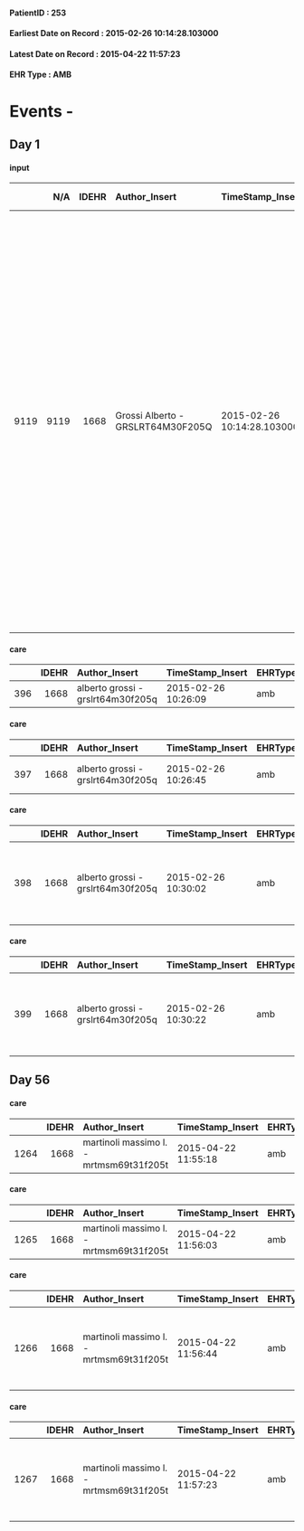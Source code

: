 
#### PatientID : 253
#### Earliest Date on Record : 2015-02-26 10:14:28.103000
#### Latest Date on Record : 2015-04-22 11:57:23
#### EHR Type : AMB

# Events - 

## Day 1

#### input
|      |    N/A |   IDEHR | Author_Insert                     | TimeStamp_Insert           | EHRType   |   PatientID |   IDDigitalSignDocument | persone_vicine   |   Unnamed: 0_x.1 |   IDANAMNESI_SOCIALE | Patient   | FamigliaAltro   | Paziente_T   | FamigliaAltro_T   |   Non_Rilevabile_x.1 | Note_Non_Rilevabile_x.1   | opt_Problemi   | chk_contr_sintomi   | chk_competenza                                 | opt_paziente_a   | opt_famiglia_a   | opt_paziente_solo   | ds_note_con                                                                                                                                          | opt_presente_assente   | Presenza_minori   | Caregiver_principale   | ds_familiari_coinv   | opt_risorse_ec   | ds_note_prio                                                                                                                                                                                                                                                                                                                                                                                             | opt_inv_civile   | Needs     | Domestic partnership           |
|-----:|-------:|--------:|:----------------------------------|:---------------------------|:----------|------------:|------------------------:|:-----------------|-----------------:|---------------------:|:----------|:----------------|:-------------|:------------------|---------------------:|:--------------------------|:---------------|:--------------------|:-----------------------------------------------|:-----------------|:-----------------|:--------------------|:-----------------------------------------------------------------------------------------------------------------------------------------------------|:-----------------------|:------------------|:-----------------------|:---------------------|:-----------------|:---------------------------------------------------------------------------------------------------------------------------------------------------------------------------------------------------------------------------------------------------------------------------------------------------------------------------------------------------------------------------------------------------------|:-----------------|:----------|:-------------------------------|
| 9119 |   9119 |    1668 | Grossi Alberto - GRSLRT64M30F205Q | 2015-02-26 10:14:28.103000 | AMB       |         253 |                   24392 | N/A              |              467 |                  301 | Si#1      | Si#1            | No#0         | Si#1              |                    0 | NR                        | No#0           | controllo sintomi#0 | competenza/capacit√† assistenziale caregiver#0 | Indefinite#2     | Congruenti#1     | No#0                | La moglie sembra un po' confusa rispetto alla gestione quotidiana dell'assistenza mentre la badante √® descritta dal figlio come capace e disponible | Presente#1             | No#0              | son Paul               | nuora Angioletta     | Adeguate#1       | Il paziente √® un medico. Il figlio Paolo √® consapevole della situazione e orientato rispetto ad un percorso di CP. Al momento della prima visita non sar√† presente per un precedente impegno lavorativo ma si rende disponibile a collaborare per tutte le necessit√†. Da valutare il grado di orientamento della moglie che il figlio vede come un po confusa rispetto alle necessit√† assistenziali | Si#1             | Clinici#0 | Coniuge/Convivente#0;Badante#1 |

#### care
|     |   IDEHR | Author_Insert                     | TimeStamp_Insert    | EHRType   |   PatientID |   IDGESTIONE_AUSILI |   ds_ncons |   opt_annulla_consegna | dt_Ric_consegna     | dt_ric_cons_forn    | opt_ausilio   |
|----:|--------:|:----------------------------------|:--------------------|:----------|------------:|--------------------:|-----------:|-----------------------:|:--------------------|:--------------------|:--------------|
| 396 |    1668 | alberto grossi - grslrt64m30f205q | 2015-02-26 10:26:09 | amb       |         253 |                 238 |      24689 |                      0 | 2015-02-19 00:00:00 | 2015-02-19 00:00:00 | lift # 23     |

#### care
|     |   IDEHR | Author_Insert                     | TimeStamp_Insert    | EHRType   |   PatientID |   IDGESTIONE_AUSILI |   ds_ncons |   opt_annulla_consegna | ds_note_x              | dt_Ric_consegna     | dt_ric_cons_forn    | opt_ausilio           |
|----:|--------:|:----------------------------------|:--------------------|:----------|------------:|--------------------:|-----------:|-----------------------:|:-----------------------|:--------------------|:--------------------|:----------------------|
| 397 |    1668 | alberto grossi - grslrt64m30f205q | 2015-02-26 10:26:45 | amb       |         253 |                 239 |      24720 |                      0 | as agreed with sandro. | 2015-02-25 00:00:00 | 2015-02-25 00:00:00 | tilting carriages # 6 |

#### care
|     |   IDEHR | Author_Insert                     | TimeStamp_Insert    | EHRType   |   PatientID |   IDGESTIONE_AUSILI |   ds_ncons |   opt_annulla_consegna | ds_note_x                                                            | dt_Ric_consegna     | dt_ric_cons_forn    | opt_ausilio                                     |
|----:|--------:|:----------------------------------|:--------------------|:----------|------------:|--------------------:|-----------:|-----------------------:|:---------------------------------------------------------------------|:--------------------|:--------------------|:------------------------------------------------|
| 398 |    1668 | alberto grossi - grslrt64m30f205q | 2015-02-26 10:30:02 | amb       |         253 |                 240 |      24724 |                      0 | nb for organizational reasons the family, delivering luned√¨ march 2 | 2015-02-25 00:00:00 | 2015-02-26 00:00:00 | electronic articulated bed with side rails # 14 |

#### care
|     |   IDEHR | Author_Insert                     | TimeStamp_Insert    | EHRType   |   PatientID |   IDGESTIONE_AUSILI |   ds_ncons |   opt_annulla_consegna | ds_note_x                                                            | dt_Ric_consegna     | dt_ric_cons_forn    | opt_ausilio                             |
|----:|--------:|:----------------------------------|:--------------------|:----------|------------:|--------------------:|-----------:|-----------------------:|:---------------------------------------------------------------------|:--------------------|:--------------------|:----------------------------------------|
| 399 |    1668 | alberto grossi - grslrt64m30f205q | 2015-02-26 10:30:22 | amb       |         253 |                 241 |      24724 |                      0 | nb for organizational reasons the family, delivering luned√¨ march 2 | 2015-02-25 00:00:00 | 2015-02-26 00:00:00 | antid air mattress with compressor # 16 |


## Day 56

#### care
|      |   IDEHR | Author_Insert                           | TimeStamp_Insert    | EHRType   |   PatientID |   IDGESTIONE_AUSILI |   ds_ncons |   ds_nbolla | dt_consegna         |   ds_nritiro | dt_ritiro           |   opt_annulla_consegna | dt_Ric_consegna     | dt_ric_cons_forn    | dt_ric_ritiro       | dt_ric_ritiro_forn   | opt_ausilio   |
|-----:|--------:|:----------------------------------------|:--------------------|:----------|------------:|--------------------:|-----------:|------------:|:--------------------|-------------:|:--------------------|-----------------------:|:--------------------|:--------------------|:--------------------|:---------------------|:--------------|
| 1264 |    1668 | martinoli massimo l. - mrtmsm69t31f205t | 2015-04-22 11:55:18 | amb       |         253 |                1108 |      24689 |         187 | 2015-02-20 00:00:00 |        24891 | 2015-04-01 00:00:00 |                      0 | 2015-02-19 00:00:00 | 2015-02-19 00:00:00 | 2015-03-24 00:00:00 | 2015-03-24 00:00:00  | lift # 23     |

#### care
|      |   IDEHR | Author_Insert                           | TimeStamp_Insert    | EHRType   |   PatientID |   IDGESTIONE_AUSILI |   ds_ncons | dt_consegna         |   ds_nritiro | dt_ritiro           |   opt_annulla_consegna | ds_note_x              | dt_Ric_consegna     | dt_ric_cons_forn    | dt_ric_ritiro       | dt_ric_ritiro_forn   | opt_ausilio           |
|-----:|--------:|:----------------------------------------|:--------------------|:----------|------------:|--------------------:|-----------:|:--------------------|-------------:|:--------------------|-----------------------:|:-----------------------|:--------------------|:--------------------|:--------------------|:---------------------|:----------------------|
| 1265 |    1668 | martinoli massimo l. - mrtmsm69t31f205t | 2015-04-22 11:56:03 | amb       |         253 |                1109 |      24720 | 2015-02-26 00:00:00 |        24891 | 2015-04-01 00:00:00 |                      0 | as agreed with sandro. | 2015-02-25 00:00:00 | 2015-02-25 00:00:00 | 2015-03-24 00:00:00 | 2015-03-24 00:00:00  | tilting carriages # 6 |

#### care
|      |   IDEHR | Author_Insert                           | TimeStamp_Insert    | EHRType   |   PatientID |   IDGESTIONE_AUSILI |   ds_ncons |   ds_nbolla | dt_consegna         |   ds_nritiro | dt_ritiro           |   opt_annulla_consegna | ds_note_x                                                            | dt_Ric_consegna     | dt_ric_cons_forn    | dt_ric_ritiro       | dt_ric_ritiro_forn   | opt_ausilio                                     |
|-----:|--------:|:----------------------------------------|:--------------------|:----------|------------:|--------------------:|-----------:|------------:|:--------------------|-------------:|:--------------------|-----------------------:|:---------------------------------------------------------------------|:--------------------|:--------------------|:--------------------|:---------------------|:------------------------------------------------|
| 1266 |    1668 | martinoli massimo l. - mrtmsm69t31f205t | 2015-04-22 11:56:44 | amb       |         253 |                1110 |      24724 |         201 | 2015-03-02 00:00:00 |        24891 | 2015-04-01 00:00:00 |                      0 | nb for organizational reasons the family, delivering luned√¨ march 2 | 2015-02-25 00:00:00 | 2015-02-26 00:00:00 | 2015-03-24 00:00:00 | 2015-03-24 00:00:00  | electronic articulated bed with side rails # 14 |

#### care
|      |   IDEHR | Author_Insert                           | TimeStamp_Insert    | EHRType   |   PatientID |   IDGESTIONE_AUSILI |   ds_ncons |   ds_nbolla | dt_consegna         |   ds_nritiro | dt_ritiro           |   opt_annulla_consegna | ds_note_x                                                            | dt_Ric_consegna     | dt_ric_cons_forn    | dt_ric_ritiro       | dt_ric_ritiro_forn   | opt_ausilio                             |
|-----:|--------:|:----------------------------------------|:--------------------|:----------|------------:|--------------------:|-----------:|------------:|:--------------------|-------------:|:--------------------|-----------------------:|:---------------------------------------------------------------------|:--------------------|:--------------------|:--------------------|:---------------------|:----------------------------------------|
| 1267 |    1668 | martinoli massimo l. - mrtmsm69t31f205t | 2015-04-22 11:57:23 | amb       |         253 |                1111 |      24724 |         201 | 2015-03-02 00:00:00 |        24891 | 2015-04-01 00:00:00 |                      0 | nb for organizational reasons the family, delivering luned√¨ march 2 | 2015-02-25 00:00:00 | 2015-02-26 00:00:00 | 2015-03-26 00:00:00 | 2015-03-26 00:00:00  | antid air mattress with compressor # 16 |


